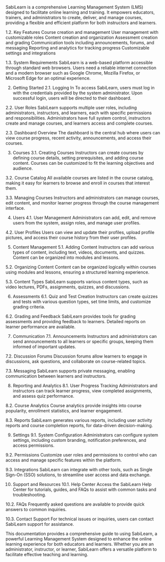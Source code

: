 SabiLearn is a comprehensive Learning Management System (LMS) designed to facilitate online learning and training. It empowers educators, trainers, and administrators to create, deliver, and manage courses, providing a flexible and efficient platform for both instructors and learners.

1.2. Key Features
Course creation and management
User management with customizable roles
Content creation and organization
Assessment creation and grading
Communication tools including announcements, forums, and messaging
Reporting and analytics for tracking progress
Customizable settings and integrations

1.3. System Requirements
SabiLearn is a web-based platform accessible through standard web browsers. Users need a reliable internet connection and a modern browser such as Google Chrome, Mozilla Firefox, or Microsoft Edge for an optimal experience.

2. Getting Started
2.1. Logging In
To access SabiLearn, users must log in with the credentials provided by the system administrator. Upon successful login, users will be directed to their dashboard.

2.2. User Roles
SabiLearn supports multiple user roles, including administrators, instructors, and learners, each with specific permissions and responsibilities. Administrators have full system control, instructors create and manage courses, and learners access and complete courses.

2.3. Dashboard Overview
The dashboard is the central hub where users can view course progress, recent activity, announcements, and access their courses.

3. Courses
3.1. Creating Courses
Instructors can create courses by defining course details, setting prerequisites, and adding course content. Courses can be customized to fit the learning objectives and audience.

3.2. Course Catalog
All available courses are listed in the course catalog, making it easy for learners to browse and enroll in courses that interest them.

3.3. Managing Courses
Instructors and administrators can manage courses, edit content, and monitor learner progress through the course management interface.

4. Users
4.1. User Management
Administrators can add, edit, and remove users from the system, assign roles, and manage user profiles.

4.2. User Profiles
Users can view and update their profiles, upload profile pictures, and access their course history from their user profiles.

5. Content Management
5.1. Adding Content
Instructors can add various types of content, including text, videos, documents, and quizzes. Content can be organized into modules and lessons.

5.2. Organizing Content
Content can be organized logically within courses using modules and lessons, ensuring a structured learning experience.

5.3. Content Types
SabiLearn supports various content types, such as video lectures, PDFs, assignments, quizzes, and discussions.

6. Assessments
6.1. Quiz and Test Creation
Instructors can create quizzes and tests with various question types, set time limits, and customize grading criteria.

6.2. Grading and Feedback
SabiLearn provides tools for grading assessments and providing feedback to learners. Detailed reports on learner performance are available.

7. Communication
7.1. Announcements
Instructors and administrators can send announcements to all learners or specific groups, keeping them informed of important updates.

7.2. Discussion Forums
Discussion forums allow learners to engage in discussions, ask questions, and collaborate on course-related topics.

7.3. Messaging
SabiLearn supports private messaging, enabling communication between learners and instructors.

8. Reporting and Analytics
8.1. User Progress Tracking
Administrators and instructors can track learner progress, view completed assignments, and assess quiz performance.

8.2. Course Analytics
Course analytics provide insights into course popularity, enrollment statistics, and learner engagement.

8.3. Reports
SabiLearn generates various reports, including user activity reports and course completion reports, for data-driven decision-making.

9. Settings
9.1. System Configuration
Administrators can configure system settings, including custom branding, notification preferences, and access permissions.

9.2. Permissions
Customize user roles and permissions to control who can access and manage specific features within the platform.

9.3. Integrations
SabiLearn can integrate with other tools, such as Single Sign-On (SSO) solutions, to streamline user access and data exchange.

10. Support and Resources
10.1. Help Center
Access the SabiLearn Help Center for tutorials, guides, and FAQs to assist with common tasks and troubleshooting.

10.2. FAQs
Frequently asked questions are available to provide quick answers to common inquiries.

10.3. Contact Support
For technical issues or inquiries, users can contact SabiLearn support for assistance.

This documentation provides a comprehensive guide to using SabiLearn, a powerful Learning Management System designed to enhance the online learning experience for both educators and learners. Whether you are an administrator, instructor, or learner, SabiLearn offers a versatile platform to facilitate effective teaching and learning.
